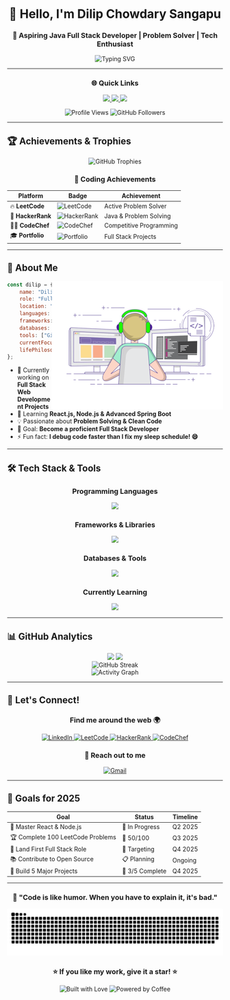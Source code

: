 <div align="center">
  
# 👋 Hello, I'm Dilip Chowdary Sangapu

### 🚀 Aspiring Java Full Stack Developer | Problem Solver | Tech Enthusiast

<img src="https://readme-typing-svg.herokuapp.com?font=Fira+Code&size=22&duration=3000&pause=1000&color=3F8EF7&center=true&vCenter=true&width=600&lines=Full+Stack+Developer+in+Making;Java+%7C+Spring+Boot+%7C+React;Always+Learning+New+Technologies;Building+Amazing+Web+Applications" alt="Typing SVG" />

---

### 🌐 **Quick Links**

<p align="center">
  <a href="https://dilip-portfolio07.netlify.app/" target="_blank">
    <img src="https://img.shields.io/badge/🌐_Portfolio-Visit_Now-FF6B6B?style=for-the-badge&logo=netlify&logoColor=white" />
  </a>
  <a href="https://drive.google.com/file/d/1_3ag5_WPbGGEDQH-uzcURbh5feNf7bMc/view?usp=drive_link" target="_blank">
    <img src="https://img.shields.io/badge/📄_Resume-Download-4ECDC4?style=for-the-badge&logo=google-drive&logoColor=white" />
  </a>
  <a href="https://github.com/Dilipsangapu" target="_blank">
    <img src="https://img.shields.io/badge/💻_GitHub-Follow-45B7D1?style=for-the-badge&logo=github&logoColor=white" />
  </a>
</p>

<p align="center">
  <img src="https://komarev.com/ghpvc/?username=Dilipsangapu&label=Profile%20Views&color=blueviolet&style=for-the-badge" alt="Profile Views" />
  <img src="https://img.shields.io/github/followers/Dilipsangapu?label=Followers&style=for-the-badge&color=success" alt="GitHub Followers" />
</p>

</div>

---

## 🏆 **Achievements & Trophies**

<div align="center">
  <img src="https://github-profile-trophy.vercel.app/?username=Dilipsangapu&theme=tokyonight&no-frame=true&column=7&margin-w=15&margin-h=15" alt="GitHub Trophies" />
</div>

<div align="center">
  
### 🎯 **Coding Achievements**
  
| Platform | Badge | Achievement |
|----------|--------|-------------|
| 🔥 **LeetCode** | ![LeetCode](https://img.shields.io/badge/Problems_Solved-50+-orange?style=flat-square&logo=leetcode) | Active Problem Solver |
| 🏅 **HackerRank** | ![HackerRank](https://img.shields.io/badge/Stars-5⭐-brightgreen?style=flat-square&logo=hackerrank) | Java & Problem Solving |
| 👨‍💻 **CodeChef** | ![CodeChef](https://img.shields.io/badge/Rating-1400+-blue?style=flat-square&logo=codechef) | Competitive Programming |
| 🎓 **Portfolio** | ![Portfolio](https://img.shields.io/badge/Projects-15+-success?style=flat-square&logo=github) | Full Stack Projects |

</div>

---

## 🚀 **About Me**

<div align="center">
  <img align="right" alt="Coding" width="400" src="https://raw.githubusercontent.com/devSouvik/devSouvik/master/gif3.gif">
</div>

```javascript
const dilip = {
    name: "Dilip Chowdary Sangapu",
    role: "Full Stack Developer",
    location: "India 🇮🇳",
    languages: ["Java", "JavaScript", "C", "HTML", "CSS"],
    frameworks: ["Spring Boot", "Bootstrap", "React"],
    databases: ["MySQL", "MongoDB"],
    tools: ["Git", "VS Code", "IntelliJ IDEA"],
    currentFocus: "Building scalable web applications",
    lifePhilosophy: "Code with passion, learn continuously! 💫"
};
```

- 🔭 Currently working on **Full Stack Web Development Projects**
- 🌱 Learning **React.js, Node.js & Advanced Spring Boot**
- 💡 Passionate about **Problem Solving & Clean Code**
- 🎯 Goal: **Become a proficient Full Stack Developer**
- ⚡ Fun fact: **I debug code faster than I fix my sleep schedule! 😄**

---

## 🛠️ **Tech Stack & Tools**

<div align="center">

### **Programming Languages**
<p>
  <img src="https://skillicons.dev/icons?i=java,js,c,html,css" />
</p>

### **Frameworks & Libraries**
<p>
  <img src="https://skillicons.dev/icons?i=spring,bootstrap,react,nodejs" />
</p>

### **Databases & Tools**
<p>
  <img src="https://skillicons.dev/icons?i=mysql,mongodb,git,github,vscode,idea,arduino" />
</p>

### **Currently Learning**
<p>
  <img src="https://skillicons.dev/icons?i=react,nodejs,docker,aws" />
</p>

</div>

---

## 📊 **GitHub Analytics**

<div align="center">
  <img height="180em" src="https://github-readme-stats.vercel.app/api?username=Dilipsangapu&show_icons=true&theme=tokyonight&include_all_commits=true&count_private=true"/>
  <img height="180em" src="https://github-readme-stats.vercel.app/api/top-langs/?username=Dilipsangapu&layout=compact&theme=tokyonight&langs_count=8"/>
</div>

<div align="center">
  <img src="https://github-readme-streak-stats.herokuapp.com/?user=Dilipsangapu&theme=tokyonight" alt="GitHub Streak" />
</div>

<div align="center">
  <img src="https://github-readme-activity-graph.vercel.app/graph?username=Dilipsangapu&theme=tokyo-night&hide_border=true" alt="Activity Graph" />
</div>

---

## 🤝 **Let's Connect!**

<div align="center">

### **Find me around the web 🌍**

<p>
  <a href="https://www.linkedin.com/in/dilip-chowdary-s/" target="_blank">
    <img src="https://img.shields.io/badge/LinkedIn-0077B5?style=for-the-badge&logo=linkedin&logoColor=white" alt="LinkedIn"/>
  </a>
  <a href="https://leetcode.com/u/dilipchowdarys/" target="_blank">
    <img src="https://img.shields.io/badge/LeetCode-FFA116?style=for-the-badge&logo=leetcode&logoColor=black" alt="LeetCode"/>
  </a>
  <a href="https://www.hackerrank.com/profile/dilip2003chowda1" target="_blank">
    <img src="https://img.shields.io/badge/HackerRank-2EC866?style=for-the-badge&logo=hackerrank&logoColor=white" alt="HackerRank"/>
  </a>
  <a href="https://www.codechef.com/users/dilipsangapu" target="_blank">
    <img src="https://img.shields.io/badge/CodeChef-5B4638?style=for-the-badge&logo=codechef&logoColor=white" alt="CodeChef"/>
  </a>
</p>

### **📧 Reach out to me**
<p>
  <a href="mailto:dilip2003chowdary@gmail.com">
    <img src="https://img.shields.io/badge/Gmail-D14836?style=for-the-badge&logo=gmail&logoColor=white" alt="Gmail"/>
  </a>
</p>

</div>

---

## 🎯 **Goals for 2025**

<div align="center">

| Goal | Status | Timeline |
|------|--------|----------|
| 🚀 Master React & Node.js | 🔄 In Progress | Q2 2025 |
| 🏆 Complete 100 LeetCode Problems | 🔄 50/100 | Q3 2025 |
| 💼 Land First Full Stack Role | 🎯 Targeting | Q4 2025 |
| 📚 Contribute to Open Source | 📋 Planning | Ongoing |
| 🌟 Build 5 Major Projects | 🔄 3/5 Complete | Q4 2025 |

</div>

---

<div align="center">
  
### 💫 **"Code is like humor. When you have to explain it, it's bad."** 

<img src="https://raw.githubusercontent.com/platane/snk/output/github-contribution-grid-snake-dark.svg" alt="Snake animation" />

### ⭐️ **If you like my work, give it a star!** ⭐️

<img src="https://forthebadge.com/images/badges/built-with-love.svg" alt="Built with Love" />
<img src="https://forthebadge.com/images/badges/powered-by-coffee.svg" alt="Powered by Coffee" />

</div>
